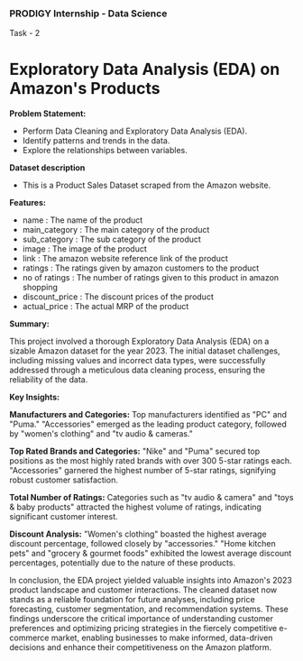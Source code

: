 ### PRODIGY Internship - Data Science
Task - 2
# Exploratory Data Analysis (EDA) on Amazon's Products

<b>Problem Statement:</b>
- Perform Data Cleaning and Exploratory Data Analysis (EDA).
- Identify patterns and trends in the data.
- Explore the relationships between variables.
  
 <b>Dataset description</b>
- This is a Product Sales Dataset scraped from the Amazon website.

<b>Features:</b>
- name : The name of the product
- main_category : The main category of the product
- sub_category : The sub category of the product
- image : The image of the product
- link : The amazon website reference link of the product
- ratings : The ratings given by amazon customers to the product
- no of ratings : The number of ratings given to this product in amazon shopping
- discount_price : The discount prices of the product
- actual_price : The actual MRP of the product

<b>Summary:</b>

This project involved a thorough Exploratory Data Analysis (EDA) on a sizable Amazon dataset for the year 2023. The initial dataset challenges, including missing values and incorrect data types, were successfully addressed through a meticulous data cleaning process, ensuring the reliability of the data.

<b>Key Insights:</b>

<b>Manufacturers and Categories:</b>
Top manufacturers identified as "PC" and "Puma."
"Accessories" emerged as the leading product category, followed by "women's clothing" and "tv audio & cameras."

<b>Top Rated Brands and Categories:</b>
"Nike" and "Puma" secured top positions as the most highly rated brands with over 300 5-star ratings each.
"Accessories" garnered the highest number of 5-star ratings, signifying robust customer satisfaction.

<b>Total Number of Ratings:</b>
Categories such as "tv audio & camera" and "toys & baby products" attracted the highest volume of ratings, indicating significant customer interest.

<b>Discount Analysis:</b>
"Women's clothing" boasted the highest average discount percentage, followed closely by "accessories."
"Home kitchen pets" and "grocery & gourmet foods" exhibited the lowest average discount percentages, potentially due to the nature of these products.

In conclusion, the EDA project yielded valuable insights into Amazon's 2023 product landscape and customer interactions. The cleaned dataset now stands as a reliable foundation for future analyses, including price forecasting, customer segmentation, and recommendation systems. These findings underscore the critical importance of understanding customer preferences and optimizing pricing strategies in the fiercely competitive e-commerce market, enabling businesses to make informed, data-driven decisions and enhance their competitiveness on the Amazon platform.





